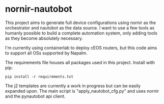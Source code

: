 # nornir-nautobot
This project aims to generate full device configurations using nornir as the orchestrator and nautobot as the data source. I want to use a few tools as humanly possible to build a complete automation system, only adding tools as they become absolutely necessary. 

I'm currently using containerlab to deploy cEOS routers, but this code aims to support all OSs supported by Napalm. 

The requirements file houses all packages used in this project. Install with pip:

``pip install -r requirements.txt``

The j2 templates are currently a work in progress but can be easily expanded upon. The main script is "apply_nautobot_cfg.py" and uses nornir and the pynautobot api client. 
